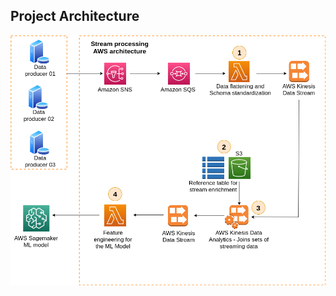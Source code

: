 ## Project Architecture

<p align="center">
  <img src="architecture/mvp_architecture.png">
  <br/>
</p>
